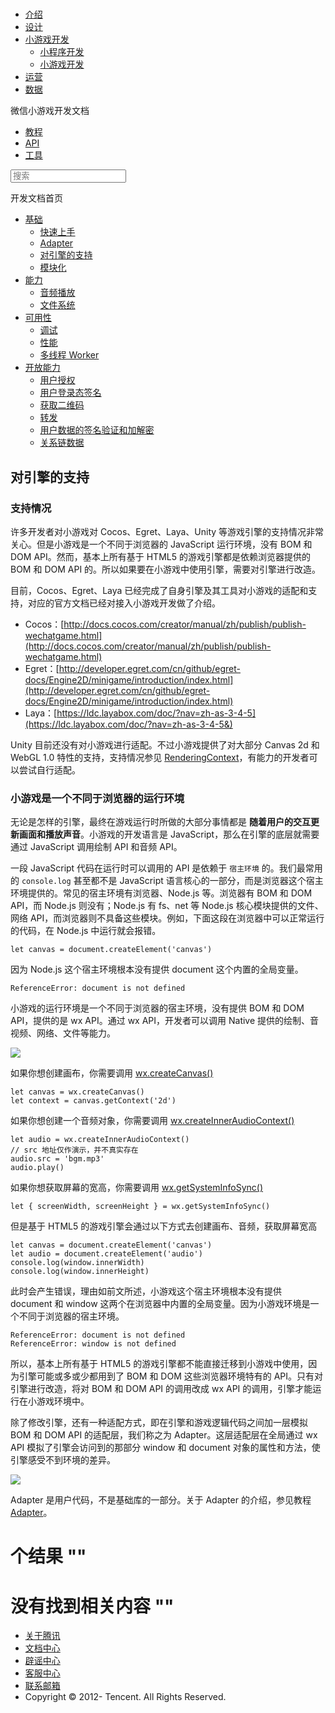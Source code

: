 <div class="book with-summary">

<div class="head">

<div class="head_box">

# [](javascript:; "_('微信公众平台 小程序')")

<div class="header_ctrls">

*   [介绍](https://mp.weixin.qq.com/debug/wxadoc/introduction/index.html)
*   [设计](https://mp.weixin.qq.com/debug/wxadoc/design/index.html)
*   [小游戏开发](javascript:;)
    *   [小程序开发](https://mp.weixin.qq.com/debug/wxadoc/dev/index.html)
    *   [小游戏开发](https://mp.weixin.qq.com/debug/wxagame/dev/index.html)
*   [运营](https://mp.weixin.qq.com/debug/wxadoc/product/index.html)
*   [数据](https://mp.weixin.qq.com/debug/wxadoc/analysis/index.html)

</div>

</div>

</div>

<div class="sub_nav_box">

<div class="sub_nav_inner">

<div class="book-summary-opr" id="js-book-summary-opr"><a class="book-summary-btn"></a></div>

<div class="top_sub_nav">

<div class="top_title_wap"><span class="icon_title icon_dev"></span>

微信小游戏开发文档

</div>

*   [教程](../../index.html)
*   [API](../../document/render/canvas/wx.createCanvas.html)
*   [工具](../../devtools/devtools.html)

</div>

<div id="book-search-input" role="search">

<form><label for="search-input" class="search-icon" id="js-search-icon"></label><input type="text" id="search-input" name="search-input" placeholder="搜索"> </form>

</div>

</div>

</div>

<div class="book-summary">

<div class="book-summary-home" id="js-summary-home"><a><span class="icon_home_s icon_dev"></span><span class="s_title_2">开发文档首页</span></a></div>

<nav role="navigation">

*   [基础](../../index.html)
    *   [快速上手](../../index.html)
    *   [Adapter](adapter.html)
    *   [对引擎的支持](engine.html)
    *   [模块化](module.html)
*   [能力](../ability/audio.html)
    *   [音频播放](../ability/audio.html)
    *   [文件系统](../ability/file-system.html)
*   [可用性](../usability/debug.html)
    *   [调试](../usability/debug.html)
    *   [性能](../usability/performance.html)
    *   [多线程 Worker](../usability/worker.html)
*   [开放能力](../open-ability/authorize.html)
    *   [用户授权](../open-ability/authorize.html)
    *   [用户登录态签名](../open-ability/http-signature.html)
    *   [获取二维码](../open-ability/qrcode.html)
    *   [转发](../open-ability/share.html)
    *   [用户数据的签名验证和加解密](../open-ability/signature.html)
    *   [关系链数据](../open-ability/open-data.html)

</nav>

</div>

<div class="book-body">

<div class="body-inner">

<div class="page-wrapper" tabindex="-1" role="main">

<div class="page-inner">

<div id="book-search-results">

<div class="search-noresults">

<section class="normal markdown-section">

## 对引擎的支持

### 支持情况

许多开发者对小游戏对 Cocos、Egret、Laya、Unity 等游戏引擎的支持情况非常关心。但是小游戏是一个不同于浏览器的 JavaScript 运行环境，没有 BOM 和 DOM API。然而，基本上所有基于 HTML5 的游戏引擎都是依赖浏览器提供的 BOM 和 DOM API 的。所以如果要在小游戏中使用引擎，需要对引擎进行改造。

目前，Cocos、Egret、Laya 已经完成了自身引擎及其工具对小游戏的适配和支持，对应的官方文档已经对接入小游戏开发做了介绍。

*   Cocos：[http://docs.cocos.com/creator/manual/zh/publish/publish-wechatgame.html](http://docs.cocos.com/creator/manual/zh/publish/publish-wechatgame.html)
*   Egret：[http://developer.egret.com/cn/github/egret-docs/Engine2D/minigame/introduction/index.html](http://developer.egret.com/cn/github/egret-docs/Engine2D/minigame/introduction/index.html)
*   Laya：[https://ldc.layabox.com/doc/?nav=zh-as-3-4-5](https://ldc.layabox.com/doc/?nav=zh-as-3-4-5&)

Unity 目前还没有对小游戏进行适配。不过小游戏提供了对大部分 Canvas 2d 和 WebGL 1.0 特性的支持，支持情况参见 [RenderingContext](../../document/render/canvas/RenderingContext.html)，有能力的开发者可以尝试自行适配。

### 小游戏是一个不同于浏览器的运行环境

无论是怎样的引擎，最终在游戏运行时所做的大部分事情都是 **随着用户的交互更新画面和播放声音**。小游戏的开发语言是 JavaScript，那么在引擎的底层就需要通过 JavaScript 调用绘制 API 和音频 API。

一段 JavaScript 代码在运行时可以调用的 API 是依赖于 `宿主环境` 的。我们最常用的 `console.log` 甚至都不是 JavaScript 语言核心的一部分，而是浏览器这个宿主环境提供的。常见的宿主环境有浏览器、Node.js 等。浏览器有 BOM 和 DOM API，而 Node.js 则没有；Node.js 有 fs、net 等 Node.js 核心模块提供的文件、网络 API，而浏览器则不具备这些模块。例如，下面这段在浏览器中可以正常运行的代码，在 Node.js 中运行就会报错。

    let canvas = document.createElement('canvas')

因为 Node.js 这个宿主环境根本没有提供 document 这个内置的全局变量。

    ReferenceError: document is not defined

小游戏的运行环境是一个不同于浏览器的宿主环境，没有提供 BOM 和 DOM API，提供的是 wx API。通过 wx API，开发者可以调用 Native 提供的绘制、音视频、网络、文件等能力。

![](../images/framework-1.png)

如果你想创建画布，你需要调用 [wx.createCanvas()](../../document/render/canvas/wx.createCanvas.html)

    let canvas = wx.createCanvas()
    let context = canvas.getContext('2d')

如果你想创建一个音频对象，你需要调用 [wx.createInnerAudioContext()](../../document/media/audio/wx.createInnerAudioContext.html)

    let audio = wx.createInnerAudioContext()
    // src 地址仅作演示，并不真实存在
    audio.src = 'bgm.mp3'
    audio.play()

如果你想获取屏幕的宽高，你需要调用 [wx.getSystemInfoSync()](../../document/system/system-info/wx.getSystemInfoSync.html)

    let { screenWidth, screenHeight } = wx.getSystemInfoSync()

但是基于 HTML5 的游戏引擎会通过以下方式去创建画布、音频，获取屏幕宽高

    let canvas = document.createElement('canvas')
    let audio = document.createElement('audio')
    console.log(window.innerWidth)
    console.log(window.innerHeight)

此时会产生错误，理由如前文所述，小游戏这个宿主环境根本没有提供 document 和 window 这两个在浏览器中内置的全局变量。因为小游戏环境是一个不同于浏览器的宿主环境。

    ReferenceError: document is not defined
    ReferenceError: window is not defined

所以，基本上所有基于 HTML5 的游戏引擎都不能直接迁移到小游戏中使用，因为引擎可能或多或少都用到了 BOM 和 DOM 这些浏览器环境特有的 API。只有对引擎进行改造，将对 BOM 和 DOM API 的调用改成 wx API 的调用，引擎才能运行在小游戏环境中。

除了修改引擎，还有一种适配方式，即在引擎和游戏逻辑代码之间加一层模拟 BOM 和 DOM API 的适配层，我们称之为 Adapter。这层适配层在全局通过 wx API 模拟了引擎会访问到的那部分 window 和 document 对象的属性和方法，使引擎感受不到环境的差异。

![](../images/framework-2.png)

Adapter 是用户代码，不是基础库的一部分。关于 Adapter 的介绍，参见教程 [Adapter](adapter.html)。

</section>

</div>

<div class="search-results">

<div class="has-results">

# <span class="search-results-count"></span>个结果 "<span class="search-query"></span>"

</div>

<div class="no-results">

# 没有找到相关内容 "<span class="search-query"></span>"

</div>

</div>

</div>

</div>

</div>

<div class="foot" id="footer">

*   [关于腾讯](http://www.tencent.com/zh-cn/index.shtml)
*   [文档中心](https://mp.weixin.qq.com/debug/wxadoc/introduction/index.html?t=1484641676&)
*   [辟谣中心](https://mp.weixin.qq.com/cgi-bin/opshowpage?action=dispelinfo&lang=zh_CN&begin=1&count=9&)
*   [客服中心](http://kf.qq.com/faq/120911VrYVrA1509086vyumm.html)
*   [联系邮箱](mailto:weixinmp@qq.com)
*   Copyright © 2012-<span id="s_copyright_year"></span> Tencent. All Rights Reserved.

</div>

</div>

[](adapter.html)[](module.html)</div>

</div>